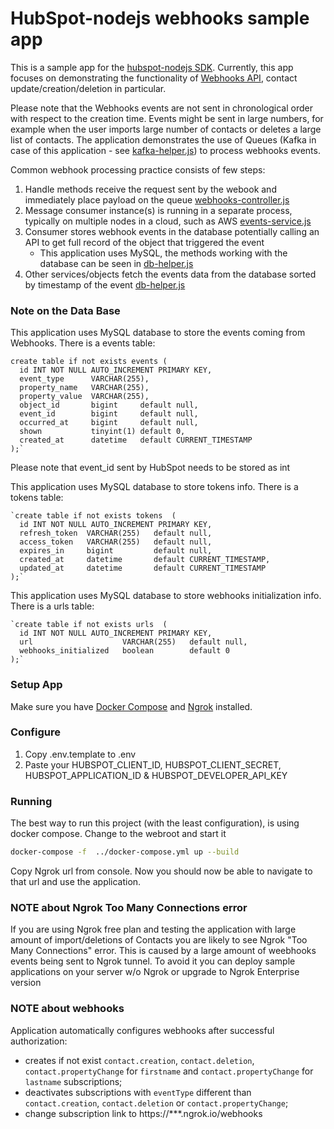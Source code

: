 # HubSpot-nodejs webhooks sample app

This is a sample app for the [hubspot-nodejs SDK](https://www.npmjs.com/package/@hubspot/api-client).
Currently, this app focuses on demonstrating the functionality of [Webhooks API](https://developers.hubspot.com/docs/api/webhooks), contact update/creation/deletion in particular.

Please note that the Webhooks events are not sent in chronological order with respect to the creation time. Events might be sent in large numbers, for example when the user imports large number of contacts or deletes a large list of contacts.
The application demonstrates the use of Queues (Kafka in case of this application - see [kafka-helper.js](js/kafka-helper.js)) to process webhooks events.

Common webhook processing practice consists of few steps:
1. Handle methods receive the request sent by the webook and immediately place payload on the queue [webhooks-controller.js](js/webhooks-controller.js)
2. Message consumer instance(s) is running in a separate process, typically on multiple nodes in a cloud, such as AWS [events-service.js](js/events-service.js)
3. Consumer stores webhook events in the database potentially calling an API to get full record of the object that triggered the event
   - This application uses MySQL, the methods working with the database can be seen in [db-helper.js](js/db-helper.js)
4. Other services/objects fetch the events data from the database sorted by timestamp of the event [db-helper.js](js/db-helper.js)


### Note on the Data Base
This application uses MySQL database to store the events coming from Webhooks. There is a events table:
```
create table if not exists events (
  id INT NOT NULL AUTO_INCREMENT PRIMARY KEY,
  event_type      VARCHAR(255),
  property_name   VARCHAR(255),
  property_value  VARCHAR(255),
  object_id       bigint     default null,
  event_id        bigint     default null,
  occurred_at     bigint     default null,
  shown           tinyint(1) default 0,
  created_at      datetime   default CURRENT_TIMESTAMP
);`
```

Please note that event_id sent by HubSpot needs to be stored as int

This application uses MySQL database to store tokens info. There is a tokens table:
```
`create table if not exists tokens  (
  id INT NOT NULL AUTO_INCREMENT PRIMARY KEY,
  refresh_token  VARCHAR(255)   default null,
  access_token   VARCHAR(255)   default null,
  expires_in     bigint         default null,
  created_at     datetime       default CURRENT_TIMESTAMP,
  updated_at     datetime       default CURRENT_TIMESTAMP
);`
```

This application uses MySQL database to store webhooks initialization info. There is a urls table:
```
`create table if not exists urls  (
  id INT NOT NULL AUTO_INCREMENT PRIMARY KEY,
  url                    VARCHAR(255)   default null,
  webhooks_initialized   boolean        default 0
);`
```

### Setup App

Make sure you have [Docker Compose](https://docs.docker.com/compose/) and [Ngrok](https://ngrok.com/) installed.

### Configure

1. Copy .env.template to .env
2. Paste your HUBSPOT_CLIENT_ID, HUBSPOT_CLIENT_SECRET, HUBSPOT_APPLICATION_ID & HUBSPOT_DEVELOPER_API_KEY

### Running

The best way to run this project (with the least configuration), is using docker compose.  Change to the webroot and start it

```bash
docker-compose -f  ../docker-compose.yml up --build
```

Copy Ngrok url from console. Now you should now be able to navigate to that url and use the application.

### NOTE about Ngrok Too Many Connections error

If you are using Ngrok free plan and testing the application with large amount of import/deletions of Contacts you are likely to see Ngrok "Too Many Connections" error.
This is caused by a large amount of weebhooks events being sent to Ngrok tunnel. To avoid it you can deploy sample applications on your server w/o Ngrok or upgrade to Ngrok Enterprise version

### NOTE about webhooks

Application automatically configures webhooks after successful authorization:
 - creates if not exist `contact.creation`, `contact.deletion`, `contact.propertyChange` for `firstname` and `contact.propertyChange` for `lastname` subscriptions;
 - deactivates subscriptions with `eventType` different than `contact.creation`, `contact.deletion` or `contact.propertyChange`;
 - change subscription link to https://***.ngrok.io/webhooks

